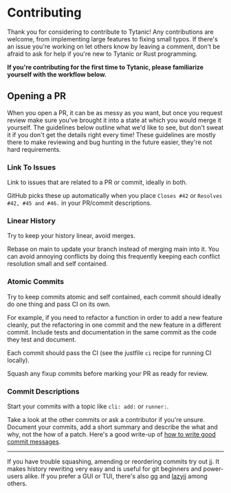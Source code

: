 # Contributing
Thank you for considering to contribute to Tytanic!
Any contributions are welcome, from implementing large features to fixing small typos.
If there's an issue you're working on let others know by leaving a comment, don't be afraid to ask for help if you're new to Tytanic or Rust programming.

**If you're contributing for the first time to Tytanic, please familiarize yourself with the workflow below.**

## Opening a PR
When you open a PR, it can be as messy as you want, but once you request review make sure you've brought it into a state at which you would merge it yourself.
The guidelines below outline what we'd like to see, but don't sweat it if you don't get the details right every time!
These guidelines are mostly there to make reviewing and bug hunting in the future easier, they're not hard requirements.

### Link To Issues
Link to issues that are related to a PR or commit, ideally in both.

GitHub picks these up automatically when you place `Closes #42` or `Resolves #42, #45 and #46.` in your PR/commit descriptions.

### Linear History
Try to keep your history linear, avoid merges.

Rebase on main to update your branch instead of merging main into it.
You can avoid annoying conflicts by doing this frequently keeping each conflict resolution small and self contained.

### Atomic Commits
Try to keep commits atomic and self contained, each commit should ideally do one thing and pass CI on its own.

For example, if you need to refactor a function in order to add a new feature cleanly, put the refactoring in one commit and the new feature in a different commit.
Include tests and documentation in the same commit as the code they test and document.

Each commit should pass the CI (see the justfile `ci` recipe for running CI locally).

Squash any fixup commits before marking your PR as ready for review.

### Commit Descriptions
Start your commits with a topic like `cli: add:` or `runner:`.

Take a look at the other commits or ask a contributor if you're unsure.
Document your commits, add a short summary and describe the what and why, not the how of a patch.
Here's a good write-up of [how to write good commit messages](https://cbea.ms/git-commit/).

---

If you have trouble squashing, amending or reordering commits try out [jj].
It makes history rewriting very easy and is useful for git beginners and power-users alike.
If you prefer a GUI or TUI, there's also [gg] and [lazyjj] among others.

[jj]: https://github.com/martinvonz/jj
[gg]: https://github.com/gulbanana/gg
[lazyjj]: https://github.com/Cretezy/lazyjj
